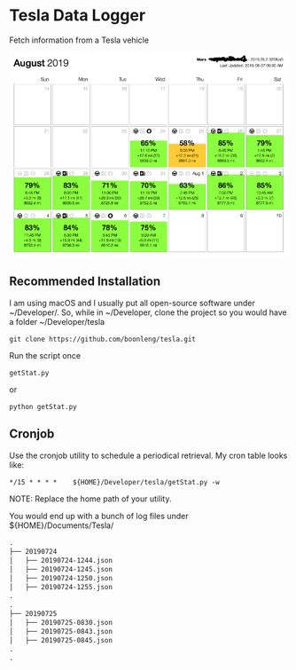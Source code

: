Tesla Data Logger
===

Fetch information from a Tesla vehicle

![Figure](blob/screenshot.png)

## Recommended Installation

I am using macOS and I usually put all open-source software under ~/Developer/. So, while in ~/Developer, clone the project so you would have a folder ~/Developer/tesla
```shell
git clone https://github.com/boonleng/tesla.git
```

Run the script once
```shell
getStat.py
```
or
```shell
python getStat.py
```

## Cronjob

Use the cronjob utility to schedule a periodical retrieval. My cron table looks like:

```
*/15 * * * *    ${HOME}/Developer/tesla/getStat.py -w
```

NOTE: Replace the home path of your utility.

You would end up with a bunch of log files under ${HOME}/Documents/Tesla/

```
.
├── 20190724
│   ├── 20190724-1244.json
│   ├── 20190724-1245.json
│   ├── 20190724-1250.json
│   ├── 20190724-1255.json
.
.
├── 20190725
│   ├── 20190725-0830.json
│   ├── 20190725-0843.json
│   ├── 20190725-0845.json
.
.
```
